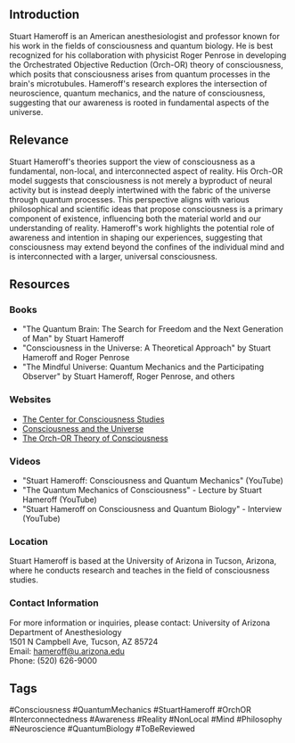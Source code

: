 ## Introduction
Stuart Hameroff is an American anesthesiologist and professor known for his work in the fields of consciousness and quantum biology. He is best recognized for his collaboration with physicist Roger Penrose in developing the Orchestrated Objective Reduction (Orch-OR) theory of consciousness, which posits that consciousness arises from quantum processes in the brain's microtubules. Hameroff's research explores the intersection of neuroscience, quantum mechanics, and the nature of consciousness, suggesting that our awareness is rooted in fundamental aspects of the universe.

## Relevance
Stuart Hameroff's theories support the view of consciousness as a fundamental, non-local, and interconnected aspect of reality. His Orch-OR model suggests that consciousness is not merely a byproduct of neural activity but is instead deeply intertwined with the fabric of the universe through quantum processes. This perspective aligns with various philosophical and scientific ideas that propose consciousness is a primary component of existence, influencing both the material world and our understanding of reality. Hameroff's work highlights the potential role of awareness and intention in shaping our experiences, suggesting that consciousness may extend beyond the confines of the individual mind and is interconnected with a larger, universal consciousness.

## Resources

### Books
- "The Quantum Brain: The Search for Freedom and the Next Generation of Man" by Stuart Hameroff
- "Consciousness in the Universe: A Theoretical Approach" by Stuart Hameroff and Roger Penrose
- "The Mindful Universe: Quantum Mechanics and the Participating Observer" by Stuart Hameroff, Roger Penrose, and others

### Websites
- [The Center for Consciousness Studies](http://www.u.arizona.edu/~hameroff/)
- [Consciousness and the Universe](https://consciousness.universe)
- [The Orch-OR Theory of Consciousness](https://www.orch-OR.com)

### Videos
- "Stuart Hameroff: Consciousness and Quantum Mechanics" (YouTube)
- "The Quantum Mechanics of Consciousness" - Lecture by Stuart Hameroff (YouTube)
- "Stuart Hameroff on Consciousness and Quantum Biology" - Interview (YouTube)

### Location
Stuart Hameroff is based at the University of Arizona in Tucson, Arizona, where he conducts research and teaches in the field of consciousness studies.

### Contact Information
For more information or inquiries, please contact:
University of Arizona  
Department of Anesthesiology  
1501 N Campbell Ave, Tucson, AZ 85724  
Email: hameroff@u.arizona.edu  
Phone: (520) 626-9000  

## Tags
#Consciousness #QuantumMechanics #StuartHameroff #OrchOR #Interconnectedness #Awareness #Reality #NonLocal #Mind #Philosophy #Neuroscience #QuantumBiology #ToBeReviewed
